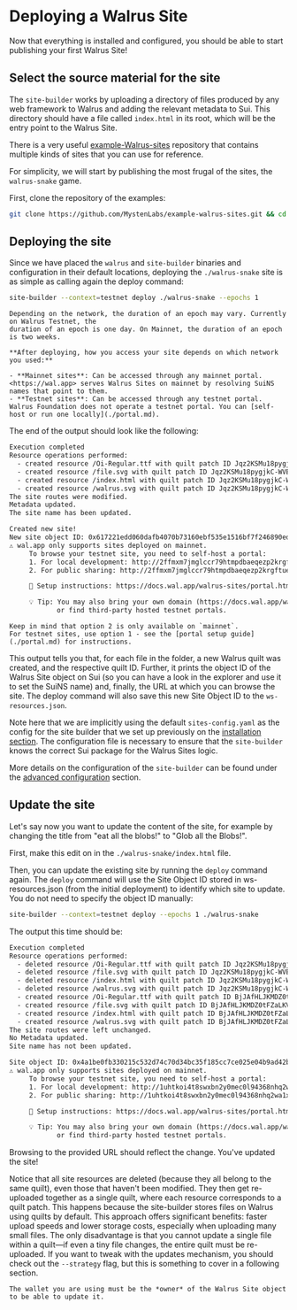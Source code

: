 # Deploying a Walrus Site

Now that everything is installed and configured, you should be able to start publishing your first
Walrus Site!

## Select the source material for the site

The `site-builder` works by uploading a directory of files produced by any web framework to Walrus
and adding the relevant metadata to Sui. This directory should have a file called `index.html` in
its root, which will be the entry point to the Walrus Site.

There is a very useful [example-Walrus-sites](https://github.com/MystenLabs/example-walrus-sites)
repository that contains multiple kinds of sites that you can use for reference.

For simplicity, we will start by publishing the most frugal of the sites, the `walrus-snake` game.

First, clone the repository of the examples:

```sh
git clone https://github.com/MystenLabs/example-walrus-sites.git && cd example-walrus-sites
```

## Deploying the site

Since we have placed the `walrus` and `site-builder` binaries and configuration in their default
locations, deploying the `./walrus-snake` site is as simple as calling again the deploy command:

```sh
site-builder --context=testnet deploy ./walrus-snake --epochs 1
```

```admonish tip
Depending on the network, the duration of an epoch may vary. Currently on Walrus Testnet, the
duration of an epoch is one day. On Mainnet, the duration of an epoch is two weeks.
```

```admonish warning title="Important: Testnet vs Mainnet Access"
**After deploying, how you access your site depends on which network you used:**

- **Mainnet sites**: Can be accessed through any mainnet portal.
<https://wal.app> serves Walrus Sites on mainnet by resolving SuiNS names that point to them.
- **Testnet sites**: Can be accessed through any testnet portal.
Walrus Foundation does not operate a testnet portal. You can [self-host or run one locally](./portal.md).
```

The end of the output should look like the following:

```txt
Execution completed
Resource operations performed:
  - created resource /Oi-Regular.ttf with quilt patch ID Jqz2KSMu18pygjkC-WVEQqtUZRo18-cuf_566VZSxVoBHgAjAg
  - created resource /file.svg with quilt patch ID Jqz2KSMu18pygjkC-WVEQqtUZRo18-cuf_566VZSxVoBAQAMAA
  - created resource /index.html with quilt patch ID Jqz2KSMu18pygjkC-WVEQqtUZRo18-cuf_566VZSxVoBDAAZAA
  - created resource /walrus.svg with quilt patch ID Jqz2KSMu18pygjkC-WVEQqtUZRo18-cuf_566VZSxVoBGQAeAA
The site routes were modified.
Metadata updated.
The site name has been updated.

Created new site!
New site object ID: 0x617221edd060dafb4070b73160ebf535e1516bf7f246890ed35190eba786d7ac
⚠ wal.app only supports sites deployed on mainnet.
     To browse your testnet site, you need to self-host a portal:
     1. For local development: http://2ffmxm7jmglccr79htmpdbaeqezp2krgftue5pfq9f83tdqjsc.localhost:3000
     2. For public sharing: http://2ffmxm7jmglccr79htmpdbaeqezp2krgftue5pfq9f83tdqjsc.yourdomain.com:3000

     📖 Setup instructions: https://docs.wal.app/walrus-sites/portal.html#running-the-portal-locally

     💡 Tip: You may also bring your own domain (https://docs.wal.app/walrus-sites/bring-your-own-domain.html)
            or find third-party hosted testnet portals.
```

```admonish note
Keep in mind that option 2 is only available on `mainnet`.
For testnet sites, use option 1 - see the [portal setup guide](./portal.md) for instructions.
```

This output tells you that, for each file in the folder, a new Walrus quilt was created, and the
respective quilt ID. Further, it prints the object ID of the Walrus Site object on Sui (so you can
have a look in the explorer and use it to set the SuiNS name) and, finally, the URL at which you can
browse the site.
The deploy command will also save this new Site Object ID to the `ws-resources.json`.

Note here that we are implicitly using the default `sites-config.yaml` as the config for the site
builder that we set up previously on the [installation section](./tutorial-install.md). The
configuration file is necessary to ensure that the `site-builder` knows the correct Sui package for
the Walrus Sites logic.

More details on the configuration of the `site-builder` can be found under the [advanced
configuration](./builder-config.md) section.

## Update the site

Let's say now you want to update the content of the site, for example by changing the title from
"eat all the blobs!" to "Glob all the Blobs!".

First, make this edit on in the `./walrus-snake/index.html` file.

Then, you can update the existing site by running the `deploy` command again. The `deploy` command
will use the Site Object ID stored in ws-resources.json (from the initial deployment) to identify
which site to update. You do not need to specify the object ID manually:

```sh
site-builder --context=testnet deploy --epochs 1 ./walrus-snake
```

The output this time should be:

```txt
Execution completed
Resource operations performed:
  - deleted resource /Oi-Regular.ttf with quilt patch ID Jqz2KSMu18pygjkC-WVEQqtUZRo18-cuf_566VZSxVoBHgAjAg
  - deleted resource /file.svg with quilt patch ID Jqz2KSMu18pygjkC-WVEQqtUZRo18-cuf_566VZSxVoBAQAMAA
  - deleted resource /index.html with quilt patch ID Jqz2KSMu18pygjkC-WVEQqtUZRo18-cuf_566VZSxVoBDAAZAA
  - deleted resource /walrus.svg with quilt patch ID Jqz2KSMu18pygjkC-WVEQqtUZRo18-cuf_566VZSxVoBGQAeAA
  - created resource /Oi-Regular.ttf with quilt patch ID BjJAfHLJKMDZ0tFZaLKVw0R74re5RG65-xNhaZ5uwowBHgAjAg
  - created resource /file.svg with quilt patch ID BjJAfHLJKMDZ0tFZaLKVw0R74re5RG65-xNhaZ5uwowBAQAMAA
  - created resource /index.html with quilt patch ID BjJAfHLJKMDZ0tFZaLKVw0R74re5RG65-xNhaZ5uwowBDAAZAA
  - created resource /walrus.svg with quilt patch ID BjJAfHLJKMDZ0tFZaLKVw0R74re5RG65-xNhaZ5uwowBGQAeAA
The site routes were left unchanged.
No Metadata updated.
Site name has not been updated.

Site object ID: 0x4a1be0fb330215c532d74c70d34bc35f185cc7ce025e04b9ad42bc4ac8eda5ce
⚠ wal.app only supports sites deployed on mainnet.
     To browse your testnet site, you need to self-host a portal:
     1. For local development: http://1uhtkoi4t8swxbn2y0mec0l94368nhq2wa1xlh1kc1e43fbzym.localhost:3000
     2. For public sharing: http://1uhtkoi4t8swxbn2y0mec0l94368nhq2wa1xlh1kc1e43fbzym.yourdomain.com:3000

     📖 Setup instructions: https://docs.wal.app/walrus-sites/portal.html#running-the-portal-locally

     💡 Tip: You may also bring your own domain (https://docs.wal.app/walrus-sites/bring-your-own-domain.html)
            or find third-party hosted testnet portals.
```

Browsing to the provided URL should reflect the change. You've updated the site!

Notice that all site resources are deleted (because they all belong to the same quilt), even those
that haven't been modified. They then get re-uploaded together as a single quilt, where each
resource corresponds to a quilt patch. This happens because the site-builder stores files on Walrus
using quilts by default. This approach offers significant benefits: faster upload speeds and lower
storage costs, especially when uploading many small files. The only disadvantage is that you cannot
update a single file within a quilt—if even a tiny file changes, the entire quilt must be
re-uploaded. If you want to tweak with the updates mechanism, you should check out the `--strategy`
flag, but this is something to cover in a following section.

```admonish note
The wallet you are using must be the *owner* of the Walrus Site object to be able to update it.
```
